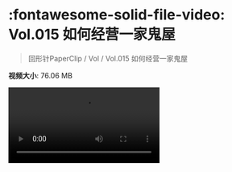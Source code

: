 # :fontawesome-solid-file-video: Vol.015 如何经营一家鬼屋

> 回形针PaperClip / Vol / Vol.015 如何经营一家鬼屋

**视频大小**: 76.06 MB

<div class="video"><video src="https://file.hsyhx.top/archive/回形针PaperClip/Vol/Vol.015 如何经营一家鬼屋.mp4" controls preload>🤔 您的浏览器不支持 video 标签</video></div>